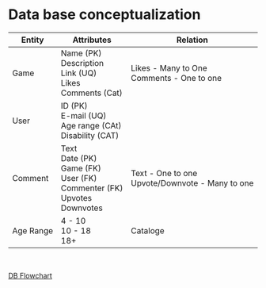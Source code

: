 # Data base conceptualization

| Entity | Attributes | Relation |
| --- | --- | --- |
| Game | Name (PK) </br> Description </br> Link (UQ) </br> Likes </br> Comments (Cat) | Likes - Many to One </br> Comments - One to one |
| User | ID (PK) </br> E-mail (UQ) </br> Age range (CAt) </br> Disability (CAT) |  |
| Comment | Text </br> Date (PK) </br> Game (FK) </br> User (FK) </br> Commenter (FK) </br> Upvotes </br> Downvotes | Text - One to one </br> Upvote/Downvote - Many to one |
| Age Range | 4 - 10 </br> 10 - 18 </br> 18+ | Cataloge |

</br>

[DB Flowchart](Media/Diagrama_DB.png)
